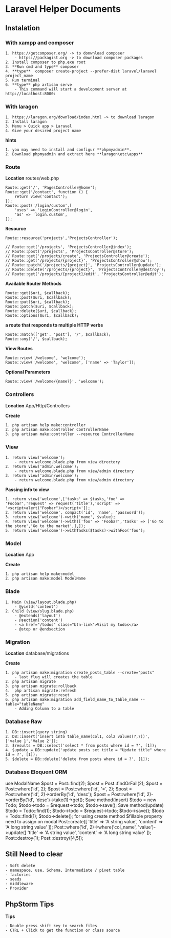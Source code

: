 # Laravel Helper Documents
## Instalation
### With xampp and composer
	1. https://getcomposer.org/ -> to donwnload composer
		- https://packagist.org -> to download composer packages
	2. Install composer to php.exe root
	3. **Run cmd and type** composer
	4. **type**  composer create-project --prefer-dist laravel/laravel project_name
	5. Run terminal
	6. **type** php artisan serve
		- This command will start a development server at http://localhost:8000:
### With laragon
	1. https://laragon.org/download/index.html -> to download laragon
	2. Install laragon
	3. Menu > Quick app > Laravel
	4. Give your desired project name
	
**hints**

	1. you may need to install and configur **phpmyadmin**. 
	2. Download phpmyadmin and extract here **laragon\etc\apps**
	
### Route
**Location** routes/web.php
```
Route::get('/', 'PagesController@home');
Route::get('/contact', function () {
	return view('contact');
});
Route::post('/login/custom',[
	'uses' => 'LoginController@login',
	'as' => 'login.custom',
]);
```
**Resource**
```
Route::resource('projects','ProjectsController');

// Route::get('/projects', 'ProjectsController@index');
// Route::post('/projects', 'ProjectsController@store');
// Route::get('/projects/create', 'ProjectsController@create');
// Route::get('/projects/{project}', 'ProjectsController@show');
// Route::patch('/projects/{project}', 'ProjectsController@update');
// Route::delete('/projects/{project}', 'ProjectsController@destroy');
// Route::get('/projects/{project}/edit', 'ProjectsController@edit');
```
**Available Router Methods**
```
Route::get($uri, $callback);
Route::post($uri, $callback);
Route::put($uri, $callback);
Route::patch($uri, $callback);
Route::delete($uri, $callback);
Route::options($uri, $callback);
```
**a route that responds to multiple HTTP verbs**
```
Route::match(['get', 'post'], '/', $callback);
Route::any('/', $callback);
```
**View Routes**
```
Route::view('/welcome', 'welcome');
Route::view('/welcome', 'welcome', ['name' => 'Taylor']);
```
**Optional Parameters**
```
Route::view('/welcome/{name?}', 'welcome');
```
### Controllers
**Location** App/Http/Controllers

**Create** 

	1. php artisan help make:controller
	2. php artisan make:controller ControllerName
	3. php artisan make:controller --resource ControllerName 
	
### View
	1. return view('welcome');
		- return welcome.blade.php from view directory
	2. return view('admin.welcome');
		- return welcome.blade.php from view/admin directory
	3. return view('admin/welcome');
		- return welcome.blade.php from view/admin directory
		
**Passing info to view**

	1. return view('welcome',['tasks' => $tasks,'foo' => 'Foobar','request' => request('title'),'script' => '<script>alert("Foobar")</script>']);
	2. return view('welcome', compact('id', 'name', 'password'));
	3. return view('welcome')->with('name', $value);
	4. return view('welcome')->with(['foo' => 'Foobar','tasks' => ['Go to the store','Go to the market',],]);
	5. return view('welcome')->withTasks($tasks)->withFoo('foo');
	
### Model
**Location** App

**Create** 

	1. php artisan help make:model
	2. php artisan make:model ModelName

### Blade
	1. Main (view/layout.blade.php)
		- @yield('content')	
	2. Child (view/slug.blade.php)	
		- @extends('layout')
		- @section('content')
		- <a href="/todos" class="btn-link">Visit my todos</a>
		- @stop or @endsection
### Migration
**Location** database/migrations

**Create** 

	1. php artisan make:migration create_posts_table --create="posts"
		- last flug will creates the table
	2. php artisan migrate
	3. php artisan migrate:rollback
	4. 	php artisan migrate:refresh
	5. php artisan migrate:reset
	6. php artisan make:migration add_field_name_to_table_name --table="tableName"
		- Adding Column to a table
		
### Database Raw
	1. DB::insert(query string)
	2. DB::insert('insert into table_name(col1, col2 values(?,?))', ['value 1','Value 2']);
	3. $results = DB::select('select * from posts where id = ?', [1]);
	4. $update = DB::update('update posts set title = "Update title" where id = ?', [1]);
	5. $delete = DB::delete('delete from posts where id = ?', [1]);
	
### Database Eloquent ORM
use ModalName
$post = Post::find(2);
$post = Post::findOrFail(2);
$post = Post::where('id', 2);
$post = Post::where('id', '=', 2);
$post = Post::where('id', 2)->orderBy('id', 'desc');
$post = Post::where('id', 2)->orderBy('id', 'desc')->take(1)->get();
Save method(insert)
$todo = new Todo;
$todo->todo = $request->todo;
$todo->save();
Save method(update)	
$todo = Todo::find(1);
$todo->todo = $request->todo;
$todo->save();
$todo = Todo::find(1);
$todo->delete();
for using create method $fillable property need to assign on modal
Post::create([
	'title' => 'A string value',
	'content' => 'A long string value'
]);
Post::where('id', 2)->where('col_name', 'value')->update([
	'title' => 'A string value',
	'content' => 'A long string value'
]);
Post::destroy(1);
Post::destroy([4,5]);

## Still Need to clear
	- Soft delete
	- namespace, use, Schema, Intermediate / pivet table
	- factories
	- seeds
	- middleware
	- Provider
## PhpStorm Tips
**Tips**

	- Double press shift key to search files
	- CTRL + Click to get the function or class source